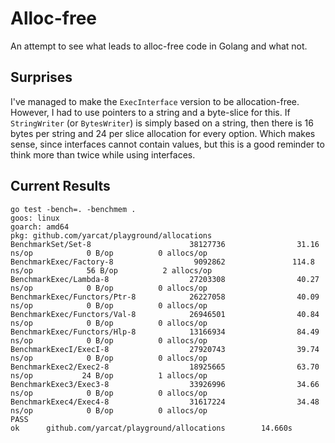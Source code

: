 # Alloc-free

An attempt to see what leads to alloc-free code in Golang and what not.

## Surprises

I've managed to make the `ExecInterface` version to be allocation-free. However,
I had to use pointers to a string and a byte-slice for this. If `StringWriter`
(or `BytesWriter`) is simply based on a string, then there is 16 bytes per string
and 24 per slice allocation for every option. Which makes sense, since interfaces
cannot contain values, but this is a good reminder to think more than twice while
using interfaces.

## Current Results

```
go test -bench=. -benchmem .
goos: linux
goarch: amd64
pkg: github.com/yarcat/playground/allocations
BenchmarkSet/Set-8                      38127736                31.16 ns/op            0 B/op          0 allocs/op
BenchmarkExec/Factory-8                  9092862               114.8 ns/op            56 B/op          2 allocs/op
BenchmarkExec/Lambda-8                  27203308                40.27 ns/op            0 B/op          0 allocs/op
BenchmarkExec/Functors/Ptr-8            26227058                40.09 ns/op            0 B/op          0 allocs/op
BenchmarkExec/Functors/Val-8            26946501                40.84 ns/op            0 B/op          0 allocs/op
BenchmarkExec/Functors/Hlp-8            13166934                84.49 ns/op            0 B/op          0 allocs/op
BenchmarkExecI/ExecI-8                  27920743                39.74 ns/op            0 B/op          0 allocs/op
BenchmarkExec2/Exec2-8                  18925665                63.70 ns/op           24 B/op          1 allocs/op
BenchmarkExec3/Exec3-8                  33926996                34.66 ns/op            0 B/op          0 allocs/op
BenchmarkExec4/Exec4-8                  31617224                34.48 ns/op            0 B/op          0 allocs/op
PASS
ok      github.com/yarcat/playground/allocations        14.660s
```
